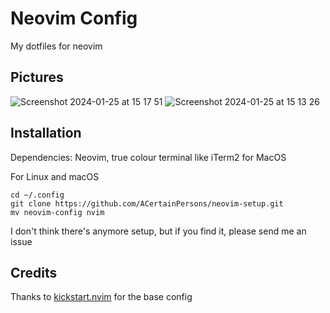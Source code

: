 # Neovim Config

My dotfiles for neovim

## Pictures

![Screenshot 2024-01-25 at 15 17 51](https://github.com/ACertainPersons/neovim-setup/assets/127463096/0793285d-f691-4868-a7a9-ec793d68fa9c)
![Screenshot 2024-01-25 at 15 13 26](https://github.com/ACertainPersons/neovim-setup/assets/127463096/62895b10-f8bb-44cd-a2d6-d36e69b0b235)

## Installation

Dependencies: Neovim, true colour terminal like iTerm2 for MacOS

For Linux and macOS
```
cd ~/.config
git clone https://github.com/ACertainPersons/neovim-setup.git
mv neovim-config nvim
```
I don't think there's anymore setup, but if you find it, please send me an issue

## Credits

Thanks to <a href="https://github.com/nvim-lua/kickstart.nvim">kickstart.nvim</a> for the base config
